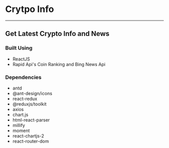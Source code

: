# Crytpo Info
---
## Get Latest Crypto Info and News

### Built Using
- ReactJS
- Rapid Api's Coin Ranking and Bing News Api
 
### Dependencies

- antd
- @ant-design/icons 
- react-redux 
- @reduxjs/toolkit 
- axios 
- chart.js 
- html-react-parser  
- millify 
- moment 
- react-chartjs-2
- react-router-dom